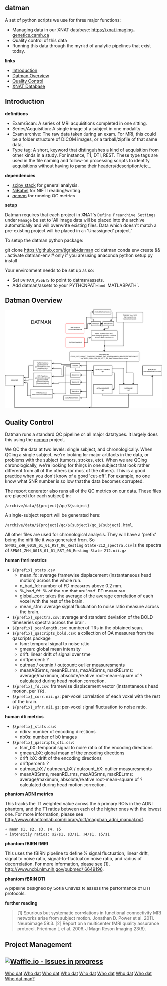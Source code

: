 datman
------
A set of python scripts we use for three major functions:

+ Managing data in our XNAT database: https://xnat.imaging-genetics.camh.ca
+ Quality control of this data
+ Running this data through the myriad of analytic pipelines that exist today.

**links**

+ [Introduction](#introduction)
+ [Datman Overview](#datman-overview)
+ [Quality Control](#quality-control)
+ [XNAT Database](http://imaging-genetics.camh.ca/database/)


Introduction
------------

**definitions**

 - Exam/Scan: A series of MRI acquisitions completed in one sitting.
 - Series/Acquisition: A single image of a subject in one modality
 - Exam archive: The raw data taken during an exam. For MRI, this could be a
   folder structure of DICOM images, or a tarball/zipfile of that same data,
 - Type tag: A short, keyword that distinguishes a kind of acquisition from
   other kinds in a study. For instance, T1, DTI, REST. These type tags are
   used in the file naming and follow-on processing scripts to identify
   acquisitions without having to parse their headers/description/etc...

**dependencies**

+ [scipy stack](http://www.scipy.org/stackspec.html) for general analysis.
+ [NiBabel](http://nipy.org/nibabel/) for NIFTI reading/writing.
+ [qcmon](https://github.com/josephdviviano/qcmon) for running QC metrics.

**setup**

Datman requires that each project in XNAT's `Define Prearchive Settings` under `Manage` be set to 'All image data will be placed into the archive automatically and will overwrite existing files. Data which doesn't match a pre-existing project will be placed in an 'Unassigned' project.'

To setup the datman python package:

   git clone https://github.com/tigrlab/datman
   cd datman
   conda env create && . activate datman-env      # only if you are using anaconda
   python setup.py install

Your environment needs to be set up as so:

+ Set `DATMAN_ASSETS` to point to datman/assets.
+ Add datman/assets to your PYTHONPATH`and `MATLABPATH`.

Datman Overview
---------------
![](assets/data_flow.png)

Quality Control
---------------

Datman runs a standard QC pipeline on all major datatypes. It largely does this using the [qcmon](https://github.com/josephdviviano/qcmon) project.

We QC the data at two levels: single subject, and chronologically. When QCing a single subject, we're looking for major artifacts in the data, or problems with the subject (tumors, strokes, etc). When we are QCing chronologically, we're looking for things in one subject that look rather different from all of the others (or most of the others). This is a good practice when you don't know of a good 'cut-off'. For example, no one know what SNR number is so low that the data becomes corrupted.

The report generator also runs all of the QC metrics on our data. These files are placed (for each subject) in:

`/archive/data/${project}/qc/${subject}`

A single-subject report will be generated here:

`/archive/data/${project}/qc/${subject}/qc_${subject}.html`.

All other files are used for chronological analysis. They will have a 'prefix' being the nifti file it was generated from. So `SPN01_ZHH_0018_01_01_RST_06_Resting-State-212_spectra.csv` is the spectra of `SPN01_ZHH_0018_01_01_RST_06_Resting-State-212.nii.gz`

**human fmri metrics**

+ `${prefix}_stats.csv`
    + mean_fd: average framewise displacement (instantaneous head motion) across the whole run.
    + n_bad_fd: number of FD measures above 0.2 mm.
    + %_bad_fd: % of the run that are 'bad' FD measures.
    + global_corr: takes the average of the average correlation of each voxel with the rest of the brain.
    + mean_sfnr: average signal fluctuation to noise ratio measure across the brain.
+ `${prefix}_spectra.csv`: average and standard deviation of the BOLD timeseries spectra across the brain.
+ `${prefix}_scanlength.csv`: number of TRs in the obtained scan.
+ `${prefix}_qascripts_bold.csv`: a collection of QA measures from the qascripts package
    + tsnr: temporal signal to noise ratio
    + gmean: global mean intensity
    + drift: linear drift of signal over time
    + driftpercent: ?
    + outmax / outmin / outcount: outlier measuresments
    + meanABSrms, meanRELrms, maxABSrms, maxRELrms: average/maximum, absolute/relative root-mean-square of ? calculated during head motion correction.
+ `${prefix}_fd.csv`: framewise displacement vector (instantaneous head motion, per TR).
+ `${prefix}_corr.nii.gz`: per-voxel correlation of each voxel with the rest of the brain.
+ `${prefix}_sfnr.nii.gz`: per-voxel signal fluctuation to noise ratio.

**human dti metrics**

+ `${prefix}_stats.csv`:
    + ndirs: number of encoding directions
    + nb0s: number of b0 images
+ `${prefix}_qascripts_dti.csv`:
    + tsnr_bX: temporal signal to noise ratio of the encoding directions
    + gmean_bX: global mean of the encoding directions
    + drift_bX: drift of the encoding directions
    + driftpercent: ?
    + outmax_bX / outmean_bX / outcount_bX: outlier measuresments
    + meanABSrms, meanRELrms, maxABSrms, maxRELrms: average/maximum, absolute/relative root-mean-square of ? calculated during head motion correction.

**phantom ADNI metrics**

This tracks the T1 weighted value across the 5 primary ROIs in the ADNI phantom, and the T1 ratios between each of the higher ones with the lowest one. For more information, please see http://www.phantomlab.com/library/pdf/magphan_adni_manual.pdf.

    + mean s1, s2, s3, s4, s5
    + intensitiy ratios: s2/s1, s3/s1, s4/s1, s5/s1

**phantom fBIRN fMRI**

This uses the fBIRN pipeline to define % signal fluctuation, linear drift, signal to noise ratio, signal-to-fluctuation noise ratio, and radius of decorrelation. For more information, please see [1], http://www.ncbi.nlm.nih.gov/pubmed/16649196.

**phantom fBRIN DTI**

A pipeline designed by Sofia Chavez to assess the performance of DTI protocols.

**further reading**

> [1] Spurious but systematic correlations in functional connectivity MRI networks arise from subject motion. Jonathan D. Power et al. 2011. Neuroimage 59:3.
> [2] Report on a multicenter fMRI quality assurance protocol. Friedman L et al. 2006. J Magn Reson Imaging 23(6).

Project Management
---------------

[![Waffle.io - Issues in progress](https://badge.waffle.io/TIGRLab/datman.png?label=in%20progress&title=In%20Progress)](http://waffle.io/TIGRLab/datman)
---

[Who dat](https://www.youtube.com/watch?v=OIjsSu_I4So)
[Who dat](https://www.youtube.com/watch?v=5X0uSltBHhs)
[Who dat](https://www.youtube.com/watch?v=6o9dXLNuXic)
[Who dat](https://www.youtube.com/watch?v=7flZvy0uRV0)
[Who dat](https://www.youtube.com/watch?v=4-I1DNLbYR8)
[Who dat](https://www.youtube.com/watch?v=iKmYvXS7wM4)
[Who dat](https://www.youtube.com/watch?v=0bd2emv9fR4)
[Who dat](https://www.youtube.com/watch?v=FW5Q6Nt6cx0)
[Who dat man?](https://www.youtube.com/watch?v=whNGgz8e-8o)


